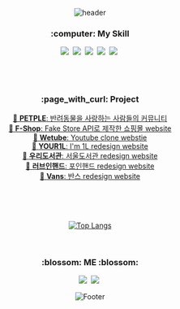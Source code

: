 

<div align="center">
  
  ![header](https://capsule-render.vercel.app/api?type=waving&color=7C9F7D&height=250&section=header&text=JIYEON&fontColor=375238&fontSize=64&animation=fadeIn&fontAlignY=38&desc=%20&descAlignY=62&descAlign=62)

  
  
  <h3> :computer: My Skill </h3>
  <img src="https://img.shields.io/badge/HTML-E34F26?style=flat-square&logo=HTML5&logoColor=white"/></a>&nbsp 
  <img src="https://img.shields.io/badge/CSS-1572B6?style=flat-square&logo=CSS3&logoColor=white"/></a>&nbsp 
  <img src="https://img.shields.io/badge/JavaScript-F7DF1E?style=flat-square&logo=JavaScript&logoColor=white"/></a>&nbsp 
  <img src="https://img.shields.io/badge/React-61DAFB?style=flat-square&logo=React&logoColor=white"/></a>&nbsp 
  <img src="https://img.shields.io/badge/TypeScript-3178C6?style=flat-square&logo=TypeScript&logoColor=white"/></a>&nbsp  
</div>

<br >
<br >
<br >



<div align="center">
  <h3>:page_with_curl: Project</h3>
  
  <a href="https://github.com/ziynii/project__petple" color="black">:gem: <strong>PETPLE</strong>: 반려동물을 사랑하는 사람들의 커뮤니티</a><br/>
  <a href="https://github.com/ziynii/project__f-shop">:gem: <strong>F-Shop</strong>: Fake Store API로 제작한 쇼핑몰 website</a><br/>
  <a href="https://github.com/ziynii/project__wetube">:gem: <strong>Wetube</strong>: Youtube clone webstie</a><br/>
  <a href="https://github.com/ziynii/project__im1l-renewal">:gem: <strong>YOUR1L</strong>: I'm 1L redesign website</a><br/>
  <a href="https://github.com/ziynii/project__seoul-library-renewal-v2" color="black">:gem: <strong>우리도서관</strong>: 서울도서관 redesign website</a><br/>
  <a href="https://github.com/ziynii/project__pawin-hand__renewal">:gem: <strong>러브인핸드</strong>: 포인핸드 redesign website</a><br/>
  <a href="https://github.com/ziynii/project__vans-renewal">:gem: <strong>Vans</strong>: 반스 redesign website</a>

  
  
 </div>

<br >
<br >
<br >

<div align="center">
  
  [![Top Langs](https://github-readme-stats.vercel.app/api/top-langs/?username=ziynii&layout=compact)](https://github.com/ziynii/github-readme-stats)
  
</div>

<br >

<div align="center">
<h3>:blossom: ME :blossom:</h3>
  <a href="mailto:ziyeon.ivi@gmail.com">
    <img src="https://img.shields.io/badge/Gmail-EA4335?style=flat-square&logo=Gmail&logoColor=white"/></a>&nbsp  
  </a>
    <a href="https://ziynii.notion.site/d3fcc459dd4f4fb4ad95ac7bccf594d0">
    <img src="https://img.shields.io/badge/Portfolio-7C9F7D?style=flat-square"/></a>&nbsp  
  </a>
   
  
  ![Footer](https://capsule-render.vercel.app/api?type=waving&color=7C9F7D&height=200&section=footer)
</div>

